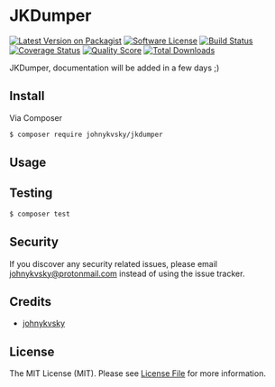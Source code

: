 # JKDumper

[![Latest Version on Packagist][ico-version]][link-packagist]
[![Software License][ico-license]](LICENSE.md)
[![Build Status][ico-travis]][link-travis]
[![Coverage Status][ico-scrutinizer]][link-scrutinizer]
[![Quality Score][ico-code-quality]][link-code-quality]
[![Total Downloads][ico-downloads]][link-downloads]

JKDumper, documentation will be added in a few days ;)

## Install

Via Composer

``` bash
$ composer require johnykvsky/jkdumper
```

## Usage

## Testing

``` bash
$ composer test
```

## Security

If you discover any security related issues, please email johnykvsky@protonmail.com instead of using the issue tracker.

## Credits

- [johnykvsky][link-author]

## License

The MIT License (MIT). Please see [License File](LICENSE.md) for more information.

[ico-version]: https://img.shields.io/packagist/v/johnykvsky/JKDumper.svg?style=flat-square
[ico-license]: https://img.shields.io/badge/license-MIT-brightgreen.svg?style=flat-square
[ico-travis]: https://img.shields.io/travis/johnykvsky/JKDumper/master.svg?style=flat-square
[ico-scrutinizer]: https://img.shields.io/scrutinizer/coverage/g/johnykvsky/JKDumper.svg?style=flat-square
[ico-code-quality]: https://img.shields.io/scrutinizer/g/johnykvsky/JKDumper.svg?style=flat-square
[ico-downloads]: https://img.shields.io/packagist/dt/johnykvsky/JKDumper.svg?style=flat-square

[link-packagist]: https://packagist.org/packages/johnykvsky/JKDumper
[link-travis]: https://travis-ci.org/johnykvsky/JKDumper
[link-scrutinizer]: https://scrutinizer-ci.com/g/johnykvsky/JKDumper/code-structure
[link-code-quality]: https://scrutinizer-ci.com/g/johnykvsky/JKDumper
[link-downloads]: https://packagist.org/packages/johnykvsky/JKDumper
[link-author]: https://github.com/johnykvsky
